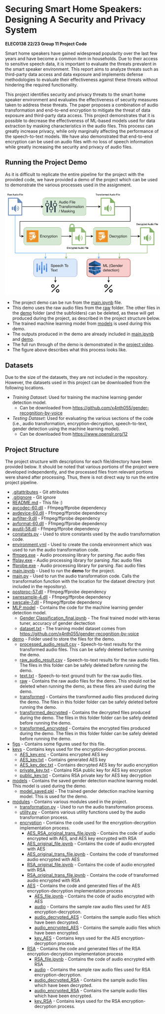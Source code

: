 # Securing Smart Home Speakers: Designing A Security and Privacy System

__ELEC0138 22/23 Group 11 Project Code__

Smart home speakers have gained widespread popularity over the last few years and have become a common item in households. Due to their access to sensitive speech data, it is important to evaluate the threats prevalent in the smart speaker environment. This report aims to analyze threats such as third-party data access and data exposure and implements defense methodologies to evaluate their effectiveness against these threats without hindering the required functionality.

This project identifies security and privacy threats to the smart home speaker environment and evaluates the effectiveness of security measures taken to address these threats. The paper proposes a combination of audio transformation and end-to-end encryption to mitigate the threat of data exposure and third-party data access. This project demonstrates that it is possible to decrease the effectiveness of ML-based models used for data extraction by masking characteristics in the audio files. This process can greatly increase privacy, while only marginally affecting the performance of the speech-to-text models. We have also demonstrated that end-to-end encryption can be used on audio files with no loss of speech information while greatly increasing the security and privacy of audio files.  

## Running the Project Demo

As it is difficult to replicate the entire pipeline for the project with the provided code, we have provided a demo of the project which can be used to demonstrate the various processes used in the assignment.

![Demo Pipeline](./figs/ELEC0138_implementation_arch.png)

* The project demo can be run from the [main.ipynb](./main.ipynb) file.
* This demo uses the raw audio files from the [raw](./demo/raw) folder. The other files in the [demo](./demo) folder (and the subfolders) can be deleted, as these will get produced during the project, as described in the project structure below.
* The trained machine learning model from [models](./models) is used during this demo.
* The outputs produced in the demo are already included in [main.ipynb](./main.ipynb) and [demo](./demo).
* The full run through of the demo is demonstrated in the [project video](https://liveuclac-my.sharepoint.com/:v:/r/personal/uceesoo_ucl_ac_uk/Documents/ELEC0138\%20Group\%2011\%20Assignment\%20Presentation.mp4?csf=1&web=1&e=jR4c1u).
* The figure above describes what this process looks like.

## Datasets

Due to the size of the datasets, they are not included in the repository. However, the datasets used in this project can be downloaded from the following locations.

* _Training Dataset_: Used for training the machine learning gender detection model.
    * Can be downloaded from https://github.com/x4nth055/gender-recognition-by-voice
* _Testing Dataset_: Used for evaluating the various sections of the code (i.e., audio transformation, encryption-decryption, speech-to-text, gender detection using the machine learning model).
    * Can be downloaded from https://www.openslr.org/12

## Project Structure

The project structure with descriptions for each file/directory have been provided below. It should be noted that various portions of the project were developed independently, and the processed files from relevant portions were shared after processing. Thus, there is not direct way to run the entire project pipeline.

* [.gitattributes](./.gitattributes) - Git attributes
* [.gitignore](./.gitignore) - Git ignore 
* [README.md](./README.md) - This file :)
* [avcodec-60.dll](./avcodec-60.dll) - Ffmpeg/ffprobe dependency
* [avdevice-60.dll](./avdevice-60.dll) - Ffmpeg/ffprobe dependency
* [avfilter-9.dll](./avfilter-9.dll) - Ffmpeg/ffprobe dependency
* [avformat-60.dll](./avformat-60.dll) - Ffmpeg/ffprobe dependency
* [avutil-58.dll](./avutil-58.dll) - Ffmpeg/ffprobe dependency
* [constants.py](./constants.py) - Used to store constants used by the audio transformation code.
* [environment.yml](./environment.yml) - Used to create the conda environment which was used to run the audio transformation code.
* [ffmpeg.exe](./ffmpeg.exe) - Audio processing library for parsing .flac audio files
* [ffplay.exe](./ffplay.exe) - Audio processing library for parsing .flac audio files
* [ffprobe.exe](./ffprobe.exe) - Audio processing library for parsing .flac audio files
* [main.ipynb](./main.ipynb) - Used to run the __demo__ for the project.
* [main.py](./main.py) - Used to run the audio transformation code. Calls the transformation function with the location for the dataset directory (not included in the repository).
* [postproc-57.dll](./postproc-57.dll) - Ffmpeg/ffprobe dependency
* [swresample-4.dll](./swresample-4.dll) - Ffmpeg/ffprobe dependency
* [swscale-7.dll](./swscale-7.dll) - Ffmpeg/ffprobe dependency
* [MLP model](./MLP&#32model) - Contains the code for the machine learning gender detection model.
    * [Gender Classification_final.ipynb](./MLP&#32model/Gender&#32Classification_final.ipynb) - The final trained model with keras tuner, accuracy of gender dectection
    * [dataset.txt](./MLP&#32model/dataset.txt) - The training model dataset comes from https://github.com/x4nth055/gender-recognition-by-voice 
* [demo](./demo) - Folder used to store the files for the demo.
    * [processed_audio_result.csv](./demo/processed_audio_result.csv) - Speech-to-text results for the transformed audio files.  This can be safely deleted before running the demo.
    * [raw_audio_result.csv](./demo/raw_audio_result.csv) - Speech-to-text results for the raw audio files.  The files in this folder can be safely deleted before running the demo.
    * [text.txt](./demo/text.txt) - Speech-to-text ground truth for the raw audio files.
    * [raw](./demo/raw) - Contains the raw audio files for the demo. This should not be deleted when running the demo, as these files are used during the demo.
    * [transformed](./demo/transformed) - Contains the transformed audio files produced during the demo. The files in this folder folder can be safely deleted before running the demo.
    * [transformed_decrypted](./demo/transformed_decrypted) - Contains the decrypted files produced during the demo. The files in this folder folder can be safely deleted before running the demo.
    * [transformed_encrypted](./demo/transformed_encrypted) - Contains the encrypted files produced during the demo. The files in this folder folder can be safely deleted before running the demo.
* [figs](./figs) - Contains some figures used for this file.
* [keys](./keys) - Contains keys used for the encryption-decryption process.
    * [AES_key.enc](./keys/AES_key.enc) - Contains encrypted AES key
    * [AES_key.txt](./keys/AES_key.txt) - Contains generated AES key
    * [AES_key_dec.txt](./keys/AES_key_dec.txt) - Contains decrypted AES key for audio encryption
    * [private_key.txt](./keys/private_key.txt) - Contains RSA public key for AES key encryption
    * [public_key.txt](./keys/public_key.txt) - Contains RSA private key for AES key decryption
* [models](./models) - Contains the saved gender detection machine learning model. This model is used during the demo.
    * [model_saved.pkl](./models/model_saved.pkl) - The trained gender detection machine learning model. This is used for the demo.
* [modules](./modules) - Contains various modules used in the project.
    * [transformation.py](./modules/transformation.py) - Used to run the audio transformation process.
    * [utility.py](./modules/utility.py) - Contains various utility functions used by the audio transformation process.
    * [encryption](./modules/encryption) - Contains the code used for the encryption-decryption implementation process.
        * [AES_RSA_original_trans_file.ipynb](./modules/encryption/AES_RSA_original_trans_file.ipynb) - Contains the code of audio encrypted with AES, and AES key encrypted with RSA 
        * [AES_original_file.ipynb](./modules/encryption/AES_original_file.ipynb) - Contains the code of audio encrypted with AES
        * [AES_original_trans_file.ipynb](./modules/encryption/AES_original_trans_file.ipynb) - Contains the code of transformed audio encrypted with AES
        * [RSA_original_file.ipynb](./modules/encryption/RSA_original_file.ipynb) - Contains the code of audio encrypted with RSA
        * [RSA_original_trans_file.ipynb](./modules/encryption/RSA_original_trans_file.ipynb) - Contains the code of transformed audio encrypted with RSA
        * [AES](./modules/encryption/AES) - Contains the code and generated files of the AES encryption-decryption implementation process
            * [AES_file.ipynb](./modules/encryption/AES/AES_file.ipynb) - Contains the code of audio encrypted with AES
            * [audio](./modules/encryption/AES/audio) - Contains the sample raw audio files used for AES encryption-decryption.
            * [audio_decrypted_AES](./modules/encryption/AES/audio_decrypted_AES) - Contains the sample audio files which have been decrypted.
            * [audio_encrypted_AES](./modules/encryption/AES/audio_encrypted_AES) - Contains the sample audio files which have been encrypted.
            * [key_AES](./modules/encryption/AES/key_AES) - Contains keys used for the AES encryption-decryption process.
        * [RSA](./modules/encryption/RSA) - Contains the code and generated files of the RSA encryption-decryption implementation process
            * [RSA_file.ipynb](./modules/encryption/RSA/RSA_file.ipynb) - Contains the code of audio encrypted with RSA
            * [audio](./modules/encryption/RSA/audio) - Contains the sample raw audio files used for RSA encryption-decryption.
            * [audio_decrypted_RSA](./modules/encryption/RSA/audio_decrypted_RSA) - Contains the sample audio files which have been decrypted.
            * [audio_encrypted_RSA](./modules/encryption/RSA/audio_encrypted_RSA) - Contains the sample audio files which have been encrypted.
            * [key_RSA](./modules/encryption/RSA/key_RSA) - Contains keys used for the RSA encryption-decryption process.




